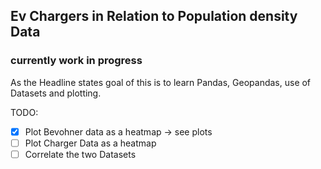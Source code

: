 ## Ev Chargers in Relation to Population density Data
### currently work in progress

As the Headline states goal of this is to learn Pandas, Geopandas, use of Datasets and plotting.

TODO:
- [X] Plot Bevohner data as a heatmap -> see plots
- [ ] Plot Charger Data as a heatmap
- [ ] Correlate the two Datasets
